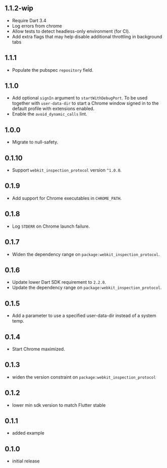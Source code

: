 ## 1.1.2-wip

- Require Dart 3.4
- Log errors from chrome
- Allow tests to detect headless-only environment (for CI).
- Add extra flags that may help disable additional throttling in background tabs

## 1.1.1

- Populate the pubspec `repository` field.

## 1.1.0

- Add optional `signIn` argument to `startWithDebugPort`.
  To be used together with `user-data-dir` to start a Chrome
  window signed in to the default profile with extensions enabled.
- Enable the `avoid_dynamic_calls` lint.

## 1.0.0

- Migrate to null-safety.

## 0.1.10

- Support `webkit_inspection_protocol` version `^1.0.0`.

## 0.1.9

- Add support for Chrome executables in `CHROME_PATH`.

## 0.1.8

- Log `STDERR` on Chrome launch failure.

## 0.1.7

- Widen the dependency range on `package:webkit_inspection_protocol`.

## 0.1.6

- Update lower Dart SDK requirement to `2.2.0`.
- Update the dependency range on `package:webkit_inspection_protocol`.

## 0.1.5

- Add a parameter to use a specified user-data-dir instead of a system temp.

## 0.1.4

- Start Chrome maximized.

## 0.1.3

- widen the version constraint on `package:webkit_inspection_protocol`

## 0.1.2

- lower min sdk version to match Flutter stable

## 0.1.1

- added example

## 0.1.0

- initial release
